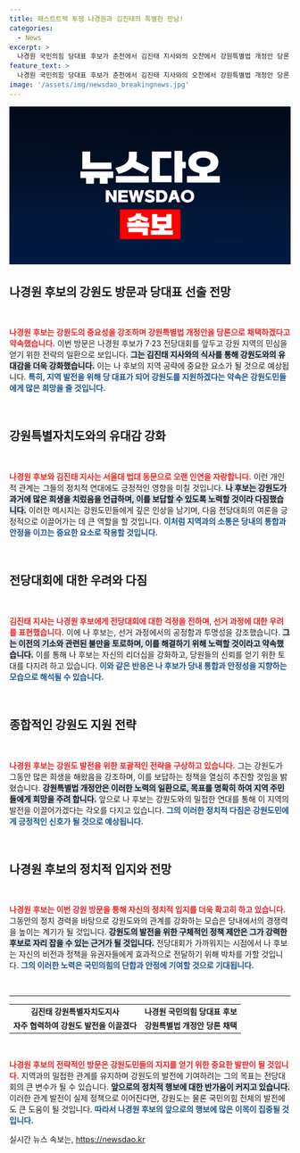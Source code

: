 ```yaml
---
title: 패스트트랙 투쟁 나경원과 김진태의 특별한 만남!
categories:
  - News
excerpt: >
  나경원 국민의힘 당대표 후보가 춘천에서 김진태 지사와의 오찬에서 강원특별법 개정안 당론 채택하겠다며 지역 발전에 힘쓰겠다고 약속했다. 두 사람의 40년 인연도 재조명되며 당심을 공략하는 나 후보의 행보에 관심이 쏠리고 있다.
feature_text: >
  나경원 국민의힘 당대표 후보가 춘천에서 김진태 지사와의 오찬에서 강원특별법 개정안 당론 채택하겠다며 지역 발전에 힘쓰겠다고 약속했다. 두 사람의 40년 인연도 재조명되며 당심을 공략하는 나 후보의 행보에 관심이 쏠리고 있다.
image: '/assets/img/newsdao_breakingnews.jpg'
---
```


<p><img src="/assets/img/newsdao_breakingnews.jpg" alt="flaretime 속보" /></p>

<h2 data-ke-size="size26">나경원 후보의 강원도 방문과 당대표 선출 전망</h2>

<p data-ke-size="size16">&nbsp;</p>

<p data-ke-size="size16"><b><span style="color: #ee2323;">나경원 후보는 강원도의 중요성을 강조하며 강원특별법 개정안을 당론으로 채택하겠다고 약속했습니다.</span></b> 이번 방문은 나경원 후보가 7·23 전당대회를 앞두고 강원 지역의 민심을 얻기 위한 전략의 일환으로 보입니다. <b><span style="background-color: #21538527;">그는 김진태 지사와의 식사를 통해 강원도와의 유대감을 더욱 강화했습니다.</span></b> 이는 나 후보의 지역 공략에 중요한 요소가 될 것으로 예상됩니다. <b><span style="color: #1a5490;">특히, 지역 발전을 위해 당 대표가 되어 강원도를 지원하겠다는 약속은 강원도민들에게 많은 희망을 줄 것입니다.</span></b></p>

<p data-ke-size="size16">&nbsp;</p>

<h2 data-ke-size="size26">강원특별자치도와의 유대감 강화</h2>

<p data-ke-size="size16">&nbsp;</p>

<p data-ke-size="size16"><b><span style="color: #ee2323;">나경원 후보와 김진태 지사는 서울대 법대 동문으로 오랜 인연을 자랑합니다.</span></b> 이런 개인적 관계는 그들의 정치적 연대에도 긍정적인 영향을 미칠 것입니다. <b><span style="background-color: #21538527;">나 후보는 강원도가 과거에 많은 희생을 치렀음을 언급하며, 이를 보답할 수 있도록 노력할 것이라 다짐했습니다.</span></b> 이러한 메시지는 강원도민들에게 깊은 인상을 남기며, 다음 전당대회의 여론을 긍정적으로 이끌어가는 데 큰 역할을 할 것입니다. <b><span style="color: #1a5490;">이처럼 지역과의 소통은 당내의 통합과 안정을 이끄는 중요한 요소로 작용할 것입니다.</span></b></p>

<p data-ke-size="size16">&nbsp;</p>

<h2 data-ke-size="size26">전당대회에 대한 우려와 다짐</h2>

<p data-ke-size="size16">&nbsp;</p>

<p data-ke-size="size16"><b><span style="color: #ee2323;">김진태 지사는 나경원 후보에게 전당대회에 대한 걱정을 전하며, 선거 과정에 대한 우려를 표현했습니다.</span></b> 이에 나 후보는, 선거 과정에서의 공정함과 투명성을 강조했습니다. <b><span style="background-color: #21538527;">그는 이전의 기소와 관련된 불만을 토로하며, 이를 해결하기 위해 노력할 것이라고 약속했습니다.</span></b> 이를 통해 나 후보는 자신의 리더십을 강화하고, 당원들의 신뢰를 얻기 위한 토대를 다지려 하고 있습니다. <b><span style="color: #1a5490;">이와 같은 반응은 나 후보가 당내 통합과 안정성을 지향하는 모습으로 해석될 수 있습니다.</span></b></p>

<p data-ke-size="size16">&nbsp;</p>

<h2 data-ke-size="size26">종합적인 강원도 지원 전략</h2>

<p data-ke-size="size16">&nbsp;</p>

<p data-ke-size="size16"><b><span style="color: #ee2323;">나경원 후보는 강원도 발전을 위한 포괄적인 전략을 구상하고 있습니다.</span></b> 그는 강원도가 그동안 많은 희생을 해왔음을 강조하며, 이를 보답하는 정책을 열심히 추진할 것임을 밝혔습니다. <b><span style="background-color: #21538527;">강원특별법 개정안은 이러한 노력의 일환으로, 목표를 명확히 하여 지역 주민들에게 희망을 주려 합니다.</span></b> 앞으로 나 후보는 강원도와의 밀접한 연대를 통해 이 지역의 발전을 이끌어가겠다는 각오를 다지고 있습니다. <b><span style="color: #1a5490;">그의 이러한 정치적 다짐은 강원도민에게 긍정적인 신호가 될 것으로 예상됩니다.</span></b></p>

<p data-ke-size="size16">&nbsp;</p>

<h2 data-ke-size="size26">나경원 후보의 정치적 입지와 전망</h2>

<p data-ke-size="size16">&nbsp;</p>

<p data-ke-size="size16"><b><span style="color: #ee2323;">나경원 후보는 이번 강원 방문을 통해 자신의 정치적 입지를 더욱 확고히 하고 있습니다.</span></b> 그동안의 정치 경력을 바탕으로 강원도와의 관계를 강화하는 모습은 당내에서의 경쟁력을 높이는 계기가 될 것입니다. <b><span style="background-color: #21538527;">강원도의 발전을 위한 구체적인 정책 제안은 그가 강력한 후보로 자리 잡을 수 있는 근거가 될 것입니다.</span></b> 전당대회가 가까워지는 시점에서 나 후보는 자신의 비전과 정책을 유권자들에게 효과적으로 전달하기 위해 박차를 가할 것입니다. <b><span style="color: #1a5490;">그의 이러한 노력은 국민의힘의 단합과 안정에 기여할 것으로 기대됩니다.</span></b></p>

<p data-ke-size="size16">&nbsp;</p>

<hr>

<table style="width: 100%; border-collapse: collapse;">
  <tr>
    <td style="text-align: center; height: 17px;"><b>김진태 강원특별자치도지사</b></td>
    <td style="text-align: center; height: 17px;"><b>나경원 국민의힘 당대표 후보</b></td>
  </tr>
  <tr>
    <td style="text-align: center; height: 17px;"><b>자주 협력하여 강원도 발전을 이끌겠다</b></td>
    <td style="text-align: center; height: 17px;"><b>강원특별법 개정안 당론 채택</b></td>
  </tr>
</table>

<p data-ke-size="size16">&nbsp;</p>

<p data-ke-size="size16"><b><span style="color: #ee2323;">나경원 후보의 전략적인 방문은 강원도민들의 지지를 얻기 위한 중요한 발판이 될 것입니다.</span></b> 지역과의 밀접한 관계를 유지하며 강원도의 발전에 기여하려는 그의 목표는 전당대회의 큰 변수가 될 수 있습니다. <b><span style="background-color: #21538527;">앞으로의 정치적 행보에 대한 반가움이 커지고 있습니다.</span></b> 이러한 관계 발전이 실제 정책으로 이어진다면, 강원도는 물론 국민의힘 전체의 발전에도 큰 도움이 될 것입니다. <b><span style="color: #1a5490;">따라서 나경원 후보의 앞으로의 행보에 많은 이목이 집중될 것입니다.</span></b></p>
실시간 뉴스 속보는, <a href="https://newsdao.kr" rel="dofollow">https://newsdao.kr</a>


